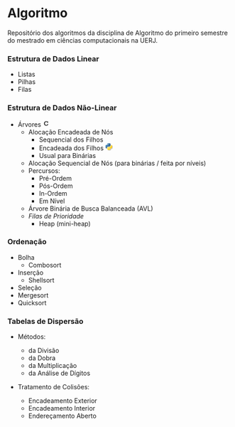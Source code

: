 # Algoritmo

Repositório dos algoritmos da disciplina de Algoritmo do primeiro semestre do mestrado em ciências computacionais na UERJ.

### Estrutura de Dados Linear

- Listas
- Pilhas
- Filas

### Estrutura de Dados Não-Linear

- Árvores	[![C](https://github.com/yurigabrich/Algorithms/blob/master/images/C.png?raw=true)](https://github.com/yurigabrich/Algorithms/blob/master/C_files/binary_tree.c)
	- Alocação Encadeada de Nós
		- Sequencial dos Filhos
		- Encadeada dos Filhos	[![py](https://github.com/yurigabrich/Algorithms/blob/master/images/py.png?raw=true)](https://github.com/yurigabrich/Algorithms/blob/master/Py_files/chain_alloc_node_1.py)
		- Usual para Binárias
	- Alocação Sequencial de Nós (para binárias / feita por níveis)
	- Percursos:
		- Pré-Ordem
		- Pós-Ordem
 		- In-Ordem
 		- Em Nível
 	- Árvore Binária de Busca Balanceada (AVL)
 	- *Filas de Prioridade*
 		- Heap (mini-heap)

### Ordenação

- Bolha
	- Combosort
- Inserção
	- Shellsort
- Seleção
- Mergesort
- Quicksort

### Tabelas de Dispersão

- Métodos:
	- da Divisão
	- da Dobra
	- da Multiplicação
	- da Análise de Dígitos

- Tratamento de Colisões:
	- Encadeamento Exterior
	- Encadeamento Interior
	- Endereçamento Aberto
